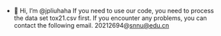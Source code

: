 - 👋 Hi, I’m @jpliuhaha
If you need to use our code, you need to process the data set tox21.csv first.
If you encounter any problems, you can contact the following email.
20212694@snnu@edu.cn

